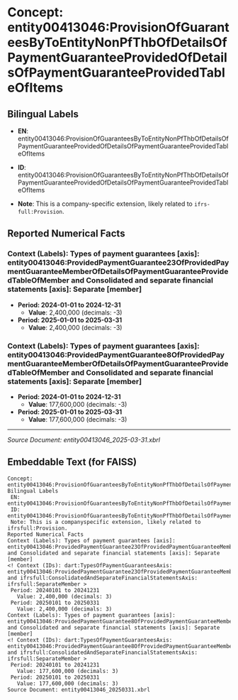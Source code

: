 # Concept: entity00413046:ProvisionOfGuaranteesByToEntityNonPfThbOfDetailsOfPaymentGuaranteeProvidedOfDetailsOfPaymentGuaranteeProvidedTableOfItems

## Bilingual Labels
- **EN**: entity00413046:ProvisionOfGuaranteesByToEntityNonPfThbOfDetailsOfPaymentGuaranteeProvidedOfDetailsOfPaymentGuaranteeProvidedTableOfItems

- **ID**: entity00413046:ProvisionOfGuaranteesByToEntityNonPfThbOfDetailsOfPaymentGuaranteeProvidedOfDetailsOfPaymentGuaranteeProvidedTableOfItems
- **Note**: This is a company-specific extension, likely related to `ifrs-full:Provision`.

## Reported Numerical Facts

### **Context (Labels): Types of payment guarantees [axis]: entity00413046:ProvidedPaymentGuarantee23OfProvidedPaymentGuaranteeMemberOfDetailsOfPaymentGuaranteeProvidedTableOfMember and Consolidated and separate financial statements [axis]: Separate [member]**
<!-- Context (IDs): dart:TypesOfPaymentGuaranteesAxis: entity00413046:ProvidedPaymentGuarantee23OfProvidedPaymentGuaranteeMemberOfDetailsOfPaymentGuaranteeProvidedTableOfMember and ifrs-full:ConsolidatedAndSeparateFinancialStatementsAxis: ifrs-full:SeparateMember -->
- **Period: 2024-01-01 to 2024-12-31**
  - **Value**: 2,400,000 (decimals: -3)
- **Period: 2025-01-01 to 2025-03-31**
  - **Value**: 2,400,000 (decimals: -3)

### **Context (Labels): Types of payment guarantees [axis]: entity00413046:ProvidedPaymentGuarantee8OfProvidedPaymentGuaranteeMemberOfDetailsOfPaymentGuaranteeProvidedTableOfMember and Consolidated and separate financial statements [axis]: Separate [member]**
<!-- Context (IDs): dart:TypesOfPaymentGuaranteesAxis: entity00413046:ProvidedPaymentGuarantee8OfProvidedPaymentGuaranteeMemberOfDetailsOfPaymentGuaranteeProvidedTableOfMember and ifrs-full:ConsolidatedAndSeparateFinancialStatementsAxis: ifrs-full:SeparateMember -->
- **Period: 2024-01-01 to 2024-12-31**
  - **Value**: 177,600,000 (decimals: -3)
- **Period: 2025-01-01 to 2025-03-31**
  - **Value**: 177,600,000 (decimals: -3)

---
*Source Document: entity00413046_2025-03-31.xbrl*
## Embeddable Text (for FAISS)
```text
Concept: entity00413046:ProvisionOfGuaranteesByToEntityNonPfThbOfDetailsOfPaymentGuaranteeProvidedOfDetailsOfPaymentGuaranteeProvidedTableOfItems
Bilingual Labels
 EN: entity00413046:ProvisionOfGuaranteesByToEntityNonPfThbOfDetailsOfPaymentGuaranteeProvidedOfDetailsOfPaymentGuaranteeProvidedTableOfItems
 ID: entity00413046:ProvisionOfGuaranteesByToEntityNonPfThbOfDetailsOfPaymentGuaranteeProvidedOfDetailsOfPaymentGuaranteeProvidedTableOfItems
 Note: This is a companyspecific extension, likely related to ifrsfull:Provision.
Reported Numerical Facts
Context (Labels): Types of payment guarantees [axis]: entity00413046:ProvidedPaymentGuarantee23OfProvidedPaymentGuaranteeMemberOfDetailsOfPaymentGuaranteeProvidedTableOfMember and Consolidated and separate financial statements [axis]: Separate [member]
<! Context (IDs): dart:TypesOfPaymentGuaranteesAxis: entity00413046:ProvidedPaymentGuarantee23OfProvidedPaymentGuaranteeMemberOfDetailsOfPaymentGuaranteeProvidedTableOfMember and ifrsfull:ConsolidatedAndSeparateFinancialStatementsAxis: ifrsfull:SeparateMember >
 Period: 20240101 to 20241231
   Value: 2,400,000 (decimals: 3)
 Period: 20250101 to 20250331
   Value: 2,400,000 (decimals: 3)
Context (Labels): Types of payment guarantees [axis]: entity00413046:ProvidedPaymentGuarantee8OfProvidedPaymentGuaranteeMemberOfDetailsOfPaymentGuaranteeProvidedTableOfMember and Consolidated and separate financial statements [axis]: Separate [member]
<! Context (IDs): dart:TypesOfPaymentGuaranteesAxis: entity00413046:ProvidedPaymentGuarantee8OfProvidedPaymentGuaranteeMemberOfDetailsOfPaymentGuaranteeProvidedTableOfMember and ifrsfull:ConsolidatedAndSeparateFinancialStatementsAxis: ifrsfull:SeparateMember >
 Period: 20240101 to 20241231
   Value: 177,600,000 (decimals: 3)
 Period: 20250101 to 20250331
   Value: 177,600,000 (decimals: 3)
Source Document: entity00413046_20250331.xbrl
```